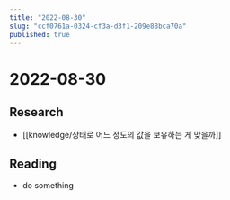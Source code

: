 ```yaml
---
title: "2022-08-30"
slug: "ccf0761a-0324-cf3a-d3f1-209e88bca70a"
published: true
---
```


# 2022-08-30

## Research

- [[knowledge/상태로 어느 정도의 값을 보유하는 게 맞을까]]

## Reading

- do something